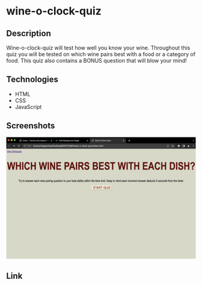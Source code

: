 # wine-o-clock-quiz

## Description
<p>
    Wine-o-clock-quiz will test how well you know your wine. Throughout this quiz you will be tested on which wine pairs best with a food or a category of food. This quiz also contains a BONUS question that will blow your mind! 
</p>

## Technologies
<ul>
    <li> HTML
    <li> CSS
    <li> JavaScript
</ul>

## Screenshots
<img src="./assets/images/screenshot.jpg" alt="wine quiz opening page">

## Link

